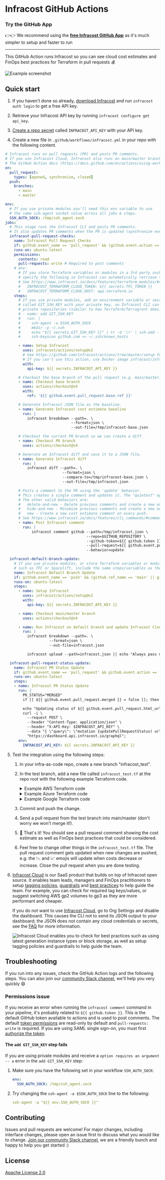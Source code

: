 # Infracost GitHub Actions

### Try the GitHub App
👉👉 We recommend using the [**free Infracost GitHub App**](https://www.infracost.io/docs/integrations/github_app/) as it's much simpler to setup and faster to run

---

This GitHub Action runs Infracost so you can see cloud cost estimates and FinOps best practices for Terraform in pull requests 💰

<img src=".github/assets/pull-request.png" alt="Example screenshot" />

## Quick start

1. If you haven't done so already, [download Infracost](https://www.infracost.io/docs/#quick-start) and run `infracost auth login` to get a free API key.

2. Retrieve your Infracost API key by running `infracost configure get api_key`.

3. [Create a repo secret](https://docs.github.com/en/actions/configuring-and-managing-workflows/creating-and-storing-encrypted-secrets#creating-encrypted-secrets-for-a-repository) called `INFRACOST_API_KEY` with your API key.

4. Create a new file in `.github/workflows/infracost.yml` in your repo with the following content.

```yaml
# Infracost runs on pull requests (PR) and posts PR comments.
# If you use Infracost Cloud, Infracost also runs on main/master branch pushes so the dashboard is updated.
# The GitHub Action docs (https://docs.github.com/en/actions/using-workflows/events-that-trigger-workflows) describe other trigger options.
on:
  pull_request:
    types: [opened, synchronize, closed]
  push:
    branches:
      - main
      - master

env:
  # If you use private modules you'll need this env variable to use
  # the same ssh-agent socket value across all jobs & steps.
  SSH_AUTH_SOCK: /tmp/ssh_agent.sock
jobs:
  # This stage runs the Infracost CLI and posts PR comments.
  # It also updates PR comments when the PR is updated (synchronize event).
  infracost-pull-request-checks:
    name: Infracost Pull Request Checks
    if: github.event_name == 'pull_request' && (github.event.action == 'opened' || github.event.action == 'synchronize')
    runs-on: ubuntu-latest
    permissions:
      contents: read
      pull-requests: write # Required to post comments
    # env:
      # If you store Terraform variables or modules in a 3rd party such as TFC or Spacelift,
      # specify the following so Infracost can automatically retrieve them.
      # See https://www.infracost.io/docs/features/terraform_modules/#registry-modules for details.
      #   INFRACOST_TERRAFORM_CLOUD_TOKEN: ${{ secrets.TFC_TOKEN }}
      #   INFRACOST_TERRAFORM_CLOUD_HOST: app.terraform.io
    steps:
      # If you use private modules, add an environment variable or secret
      # called GIT_SSH_KEY with your private key, so Infracost CLI can access
      # private repositories (similar to how Terraform/Terragrunt does).
      # - name: add GIT_SSH_KEY
      #   run: |
      #     ssh-agent -a $SSH_AUTH_SOCK
      #     mkdir -p ~/.ssh
      #     echo "${{ secrets.GIT_SSH_KEY }}" | tr -d '\r' | ssh-add -
      #     ssh-keyscan github.com >> ~/.ssh/known_hosts

      - name: Setup Infracost
        uses: infracost/actions/setup@v2
        # See https://github.com/infracost/actions/tree/master/setup for other inputs
        # If you can't use this action, use Docker image infracost/infracost:ci-0.10
        with:
          api-key: ${{ secrets.INFRACOST_API_KEY }}

      # Checkout the base branch of the pull request (e.g. main/master).
      - name: Checkout base branch
        uses: actions/checkout@v4
        with:
          ref: '${{ github.event.pull_request.base.ref }}'

      # Generate Infracost JSON file as the baseline.
      - name: Generate Infracost cost estimate baseline
        run: |
          infracost breakdown --path=. \
                              --format=json \
                              --out-file=/tmp/infracost-base.json

      # Checkout the current PR branch so we can create a diff.
      - name: Checkout PR branch
        uses: actions/checkout@v4

      # Generate an Infracost diff and save it to a JSON file.
      - name: Generate Infracost diff
        run: |
          infracost diff --path=. \
                          --format=json \
                          --compare-to=/tmp/infracost-base.json \
                          --out-file=/tmp/infracost.json

      # Posts a comment to the PR using the 'update' behavior.
      # This creates a single comment and updates it. The "quietest" option.
      # The other valid behaviors are:
      #   delete-and-new - Delete previous comments and create a new one.
      #   hide-and-new - Minimize previous comments and create a new one.
      #   new - Create a new cost estimate comment on every push.
      # See https://www.infracost.io/docs/features/cli_commands/#comment-on-pull-requests for other options.
      - name: Post Infracost comment
        run: |
            infracost comment github --path=/tmp/infracost.json \
                                     --repo=$GITHUB_REPOSITORY \
                                     --github-token=${{ github.token }} \
                                     --pull-request=${{ github.event.pull_request.number }} \
                                     --behavior=update

  infracost-default-branch-update:
    # If you use private modules, or store Terraform variables or modules in a 3rd party
    # such as TFC or Spacelift, include the same steps/variables as the infracost-pull-request-checks job
    name: Infracost Default Branch Update
    if: github.event_name == 'push' && (github.ref_name == 'main' || github.ref_name == 'master')
    runs-on: ubuntu-latest
    steps:
      - name: Setup Infracost
        uses: infracost/actions/setup@v2
        with:
          api-key: ${{ secrets.INFRACOST_API_KEY }}

      - name: Checkout main/master branch
        uses: actions/checkout@v4

      - name: Run Infracost on default branch and update Infracost Cloud
        run: |
          infracost breakdown --path=. \
                    --format=json \
                    --out-file=infracost.json

          infracost upload --path=infracost.json || echo "Always pass main branch runs even if there are policy failures"

  infracost-pull-request-status-update:
    name: Infracost PR Status Update
    if: github.event_name == 'pull_request' && github.event.action == 'closed'
    runs-on: ubuntu-latest
    steps:
    - name: Infracost PR Status Update
      run: |
        PR_STATUS="MERGED"
        if [[ ${{ github.event.pull_request.merged }} = false ]]; then PR_STATUS="CLOSED"; fi

        echo "Updating status of ${{ github.event.pull_request.html_url }} to $PR_STATUS"
        curl -i \
          --request POST \
          --header "Content-Type: application/json" \
          --header "X-API-Key: $INFRACOST_API_KEY" \
          --data "{ \"query\": \"mutation {updatePullRequestStatus( url: \\\"${{ github.event.pull_request.html_url }}\\\", status: $PR_STATUS )}\" }" \
          "https://dashboard.api.infracost.io/graphql";
      env:
        INFRACOST_API_KEY: ${{ secrets.INFRACOST_API_KEY }}
```

5. Test the integration using the following steps:

    1. In your infra-as-code repo, create a new branch "infracost_test".
    2. In the test branch, add a new file called `infracost_test.tf` at the repo root with the following example Terraform code.
        <details><summary>Example AWS Terraform code</summary>

        ```hcl
        provider "aws" {
          region                      = "us-east-1"
          skip_credentials_validation = true
          skip_requesting_account_id  = true
          access_key                  = "mock_access_key"
          secret_key                  = "mock_secret_key"
        }

        resource "aws_instance" "my_web_app" {
          ami           = "ami-005e54dee72cc1d00"

          instance_type = "m3.xlarge" # <<<<<<<<<< Try changing this to m5.xlarge to compare the costs

          tags = {
            Environment = "production"
            Service     = "web-app"
          }

          root_block_device {
            volume_size = 1000 # <<<<<<<<<< Try adding volume_type="gp3" to compare costs
          }
        }

        resource "aws_lambda_function" "my_hello_world" {
          runtime       = "nodejs12.x"
          handler       = "exports.test"
          image_uri     = "test"
          function_name = "test"
          role          = "arn:aws:ec2:us-east-1:123123123123:instance/i-1231231231"

          memory_size = 512
          tags = {
            Environment = "Prod"
          }
        }
        ```

        In the above example, the Infracost pull request comment points out that:
        1. The `root_block_device` defaults to AWS `gp2` since `volume_type` has not been specified. You should consider using `gp3` as it enables you to define performance independent of storage capacity, while providing up to 20% lower price per GB.
        2. Also, the `m3` instance type is previous generation and should be upgraded to `m5` since that gives you a 27% saving for a more performant machine.

        </details>

        <details><summary>Example Azure Terraform code</summary>

        ```hcl
        provider "azurerm" {
          skip_provider_registration = true
          features {}
        }

        resource "azurerm_linux_virtual_machine" "my_linux_vm" {
          location            = "eastus"
          name                = "test"
          resource_group_name = "test"
          admin_username      = "testuser"
          admin_password      = "Testpa5s"

          size = "Standard_F16s" # <<<<<<<<<< Try changing this to Standard_F16s_v2 to compare the costs

          tags = {
            Environment = "production"
            Service     = "web-app"
          }

          os_disk {
            caching              = "ReadWrite"
            storage_account_type = "Standard_LRS"
          }

          network_interface_ids = [
            "/subscriptions/123/resourceGroups/testrg/providers/Microsoft.Network/networkInterfaces/testnic",
          ]

          source_image_reference {
            publisher = "Canonical"
            offer     = "UbuntuServer"
            sku       = "16.04-LTS"
            version   = "latest"
          }
        }

        resource "azurerm_service_plan" "my_app_service" {
          location            = "eastus"
          name                = "test"
          resource_group_name = "test_resource_group"
          os_type             = "Windows"

          sku_name     = "P1v2"
          worker_count = 4 # <<<<<<<<<< Try changing this to 8 to compare the costs

          tags = {
            Environment = "Prod"
            Service     = "web-app"
          }
        }

        resource "azurerm_linux_function_app" "my_function" {
          location                   = "eastus"
          name                       = "test"
          resource_group_name        = "test"
          service_plan_id            = "/subscriptions/123/resourceGroups/testrg/providers/Microsoft.Web/serverFarms/serverFarmValue"
          storage_account_name       = "test"
          storage_account_access_key = "test"
          site_config {}

          tags = {
            Environment = "Prod"
          }
        }
        ```

        In the above example, the Infracost pull request comment points out that:
        1. The `Standard_F16s` instance type is previous generation and should be upgraded to `Standard_F16s_v2`, since that gives you a more performant machine at a lower cost.
        2. The App Service plan SKU name should be upgraded to a v3 plan, such as `P0v3`, since that gives you more performance and is eligible for savings plans and reserved instance pricing, opening opportunities for major savings.

        </details>

        <details><summary>Example Google Terraform code</summary>

        ```hcl
        provider "google" {
          region  = "us-central1"
          project = "test"
        }

        resource "google_compute_instance" "my_instance" {
          zone = "us-central1-a"
          name = "test"

          machine_type = "n1-standard-16" # <<<<<<<<<< Try changing this to n1-standard-32 to compare the costs
          network_interface {
            network = "default"
            access_config {}
          }

          boot_disk {
            initialize_params {
              image = "debian-cloud/debian-9"
            }
          }

          scheduling {
            preemptible = true
          }

          guest_accelerator {
            type  = "nvidia-tesla-t4" # <<<<<<<<<< Try changing this to nvidia-tesla-p4 to compare the costs
            count = 4
          }

          labels = {
            environment = "production"
            service     = "web-app"
          }
        }

        resource "google_cloudfunctions_function" "my_function" {
          runtime             = "nodejs20"
          name                = "test"
          available_memory_mb = 512

          labels = {
            environment = "Prod"
          }
        }
        ```

        In the above example, the Infracost pull request comment points out that the `n1-standard-16` instance type is previous generation and should be upgraded to something like `n2-standard-16` as that gives you a more performance machine.

        </details>
    3. Commit and push the change.
    4. Send a pull request from the test branch into main/master (don't worry we won't merge it!).
    5. 🎉 That's it! You should see a pull request comment showing the cost estimate as well as FinOps best practices that could be considered.
    6. Feel free to change other things in the `infracost_test.tf` file. The pull request comment gets updated when new changes are pushed, e.g. the 📉 and 📈 emojis will update when costs decrease or increase. Close the pull request when you are done testing.

6. [Infracost Cloud](https://dashboard.infracost.io) is our SaaS product that builds on top of Infracost open source. It enables team leads, managers and FinOps practitioners to setup [tagging policies](https://www.infracost.io/docs/infracost_cloud/tagging_policies/), [guardrails](https://www.infracost.io/docs/infracost_cloud/guardrails/) and [best practices](https://www.infracost.io/docs/infracost_cloud/cost_policies/) to help guide the team. For example, you can check for required tag keys/values, or suggest switching AWS gp2 volumes to gp3 as they are more performant and cheaper.

    If you do not want to use [Infracost Cloud](https://dashboard.infracost.io), go to Org Settings and disable the dashboard. This causes the CLI not to send its JSON output to your dashboard; the JSON does not contain any cloud credentials or secrets, see the [FAQ](https://infracost.io/docs/faq/) for more information.

    <img src=".github/assets/infracost-cloud-dashboard.png" alt="Infracost Cloud enables you to check for best practices such as using latest generation instance types or block storage, as well as setup tagging policies and guardrails to help guide the team." />

## Troubleshooting

If you run into any issues, check the GitHub Action logs and the following steps. You can also join our [community Slack channel](https://www.infracost.io/community-chat), we'll help you very quickly 😄

### Permissions issue

If you receive an error when running the `infracost comment` command in your pipeline, it's probably related to `${{ github.token }}`. This is the default GitHub token available to actions and is used to post comments. The default [token permissions](https://docs.github.com/en/actions/learn-github-actions/workflow-syntax-for-github-actions#permissions) are read-only by default and `pull-requests: write` is required. If you are using SAML single sign-on, you must first [authorize the token](https://docs.github.com/en/enterprise-cloud@latest/authentication/authenticating-with-saml-single-sign-on/authorizing-a-personal-access-token-for-use-with-saml-single-sign-on).

#### The `add GIT_SSH_KEY` step fails

If you are using private modules and receive a `option requires an argument -- a` error in the `add GIT_SSH_KEY` step:
1. Make sure you have the following set in your workflow `SSH_AUTH_SOCK`:
    ```yml
    env:
      SSH_AUTH_SOCK: /tmp/ssh_agent.sock
    ```
2. Try changing the `ssh-agent -a $SSH_AUTH_SOCK` line to the following:
    ```yml
    ssh-agent -a "${{ env.SSH_AUTH_SOCK }}"
    ```

## Contributing

Issues and pull requests are welcome! For major changes, including interface changes, please open an issue first to discuss what you would like to change. [Join our community Slack channel](https://www.infracost.io/community-chat), we are a friendly bunch and happy to help you get started :)

## License

[Apache License 2.0](https://choosealicense.com/licenses/apache-2.0/)
